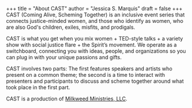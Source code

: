 +++
title = "About CAST"
author = "Jessica S. Marquis"
draft = false
+++
CAST (Coming Alive, Scheming Together) is an inclusive event series that connects justice-minded women, and those who identify as women, who are also God's children, exiles, misfits, and prodigals.

CAST is what you get when you mix women + TED-style talks + a variety show with social justice flare + the Spirit’s movement. We operate as a switchboard, connecting you with ideas, people, and organizations so you can plug in with your unique passions and gifts.

CAST involves two parts: The first features speakers and artists who present on a common theme; the second is a time to interact with presenters and participants to discuss and scheme together around what took place in the first part.

CAST is a production of [Milkweed Ministries, LLC](http://milkweedministries.com).
